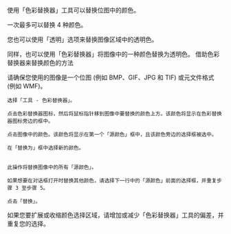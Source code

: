 使用「色彩替换器」工具可以替换位图中的颜色。

一次最多可以替换 4 种颜色。

您也可以使用「透明」选项来替换图像区域中的透明色。

同样，也可以使用「色彩替换器」将图像中的一种颜色替换为透明色。
借助色彩替换器来替换颜色的方法

请确保您使用的图像是一个位图 (例如 BMP、GIF、JPG 和 TIF) 或元文件格式 (例如 WMF)。

    选择「工具 - 色彩替换器」。

    点击色彩替换器图标，然后将鼠标指针移到图像中要替换的颜色上方。该颜色将显示在色彩替换器图标旁边的框中。

    点击图像中的颜色。该颜色将显示在第一个「源颜色」框中，且该颜色旁边的选择框被选中。

    在「替换为」框中选择新的颜色。
  

    此操作将替换图像中的所有「源颜色」。

    如果想要在对话框打开时替换其他颜色，请选择下一行中的「源颜色」前面的选择框，并重复步骤 3 至步骤 5。

    点击「替换」。



如果您要扩展或收缩颜色选择区域，请增加或减少「色彩替换器」工具的偏差，并重复您的选择。
